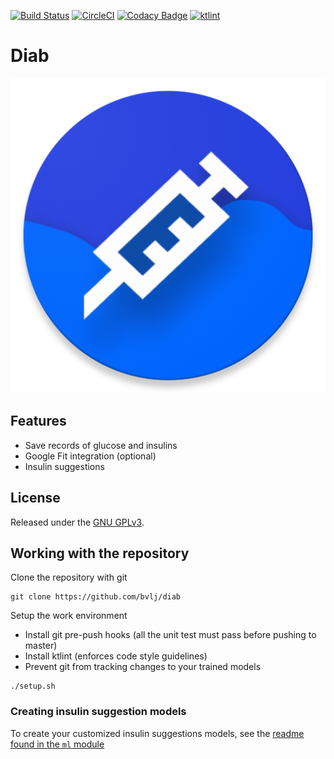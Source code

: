 [![Build Status](https://api.travis-ci.org/bvlj/diab.svg)](https://travis-ci.org/bvlj/diab)
[![CircleCI](https://circleci.com/gh/bvlj/diab/tree/staging.svg?style=svg)](https://circleci.com/gh/bvlj/diab/tree/staging)
[![Codacy Badge](https://api.codacy.com/project/badge/Grade/5ba8b95a14d04075b86cce7ce71c46f0)](https://www.codacy.com/app/bvlj/diab?utm_source=github.com&amp;utm_medium=referral&amp;utm_content=bvlj/diab&amp;utm_campaign=Badge_Grade)
[![ktlint](https://img.shields.io/badge/code%20style-%E2%9D%A4-FF4081.svg)](https://ktlint.github.io/)

Diab
=====


[![Icon](app/src/main/ic_launcher-web.png)](#)

## Features

* Save records of glucose and insulins
* Google Fit integration (optional)
* Insulin suggestions

## License

Released under the [GNU GPLv3](https://www.gnu.org/licenses/gpl-3.0.txt).

## Working with the repository

Clone the repository with git

```
git clone https://github.com/bvlj/diab
```

Setup the work environment

* Install git pre-push hooks (all the unit test must pass before pushing to master)
* Install ktlint (enforces code style guidelines)
* Prevent git from tracking changes to your trained models

```
./setup.sh
```

### Creating insulin suggestion models

To create your customized insulin suggestions models, see
the [readme found in the `ml` module](ml/Readme.md)
